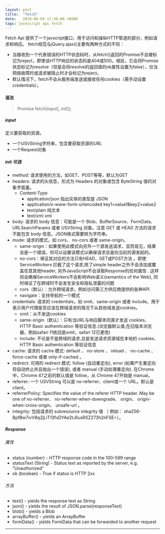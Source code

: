 ```yaml
---
layout: post
title:  "fetch"
date:   2018-08-04 17:36:00 +0800
tags: javascript api fetch
---
```


Fetch Api 提供了一个javscript接口，用于访问和操纵HTTP管道的部分，例如请求和响应。
fetch规范与jQuery.ajax()主要有两种方式的不同：
- 当接收到一个代表错误的HTTP状态码时，从fetch()返回的Promise不会被标记为reject，即使该HTTP响应的状态码是404或500。相反，它会将Promise状态标记为resolve（但是会将resolve的返回值的ok属性设置为false），仅当网络故障时或请求被阻止时才会标记为reject。
- 默认情况下，fetch不会从服务端发送或接收任何cookies（需手动设置credentials）。

#### 语法
> Promise<Response> fetch(input[, init]);

##### input
定义要获取的资源。
- 一个USVString字符串，包含要获取资源的URL
- 一个Request对象

##### init 可选
- method: 请求使用的方法，如GET、POST等等，默认为GET
- headers: 请求的头信息，形式为 Headers 的对象或包含 ByteString 值的对象字面量。
  - Content-Type
    - application/json 指出实体的类型是 JSON
    - application/x-www-form-urlencoded  key1=value1&key2=value2
    - text/plain 纯文本
    - text/xml xml
- body: 请求的 body 信息：可能是一个 Blob、BufferSource、FormData、URLSearchParams 或者 USVString 对象。注意 GET 或 HEAD 方法的请求不能包含 body 信息。JSON格式需要转为字符串。
- mode: 请求的模式，如 cors、 no-cors 或者 same-origin。
  - same-origin：如果使用此模式向另外一个源发送请求，显而易见，结果会是一个错误。你可以设置该模式以确保请求总是向当前的源发起的。
  - no-cors：保证其对应的方法只有HEAD，GET或POST方法 。即使ServiceWorkers 拦截了这个请求,除了simple header之外不会添加或覆盖任意其他header, 另外JavaScript不会读取Response的任何属性 . 这样将会确保ServiceWorkers不会影响Web语义(semantics of the Web), 同时保证了在跨域时不会发生安全和隐私泄露的问题
  - cors（默认）：允许跨域请求，例如访问第三方供应商提供的各种API
  - navigate：支持导航的一个模式
- credentials: 请求的 credentials，如 omit、same-origin 或者 include。用于表示用户代理是否应该在跨域请求的情况下从其他域发送cookies。
  - omit：从不发送cookies
  - same-origin（默认）：只有当URL与响应脚本同源才发送 cookies、 HTTP Basic authentication 等验证信息.(浏览器默认值,在旧版本浏览器，例如safari 11依旧是omit，safari 12已更改)
  - include: 不论是不是跨域的请求,总是发送请求资源域在本地的 cookies、 HTTP Basic authentication 等验证信息
- cache:  请求的 cache 模式: default 、 no-store 、 reload 、 no-cache 、 force-cache 或者 only-if-cached 。
- redirect: 可用的 redirect 模式: follow (自动重定向), error (如果产生重定向将自动终止并且抛出一个错误), 或者 manual (手动处理重定向). 在Chrome中，Chrome 47之前的默认值是 follow，从 Chrome 47开始是 manual。
- referrer: 一个 USVString 可以是 no-referrer、client或一个 URL。默认是 client。
- referrerPolicy: Specifies the value of the referer HTTP header. May be one of no-referrer、 no-referrer-when-downgrade、 origin、 origin-when-cross-origin、 unsafe-url 。
- integrity: 包括请求的  subresource integrity 值 （ 例如： sha256-BpfBw7ivV8q2jLiT13fxDYAe2tJllusRSZ273h2nFSE=）。

##### Response
###### 属性
- status (number) - HTTP response code in the 100–599 range
- statusText (String) - Status text as reported by the server, e.g. "Unauthorized"
- ok (boolean) - True if status is HTTP 2xx

###### 方法
- text() - yields the response text as String
- json() - yields the result of JSON.parse(responseText)
- blob() - yields a Blob
- arrayBuffer() - yields an ArrayBuffer
- formData() - yields FormData that can be forwarded to another request








---------
